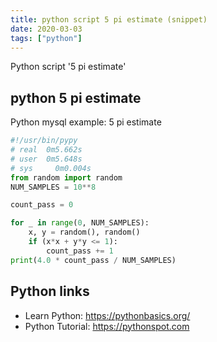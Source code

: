 ```yaml
---
title: python script 5 pi estimate (snippet)
date: 2020-03-03
tags: ["python"]
---
```

Python script '5 pi estimate'


## python 5 pi estimate

Python mysql example: 5 pi estimate

```python
#!/usr/bin/pypy
# real	0m5.662s
# user  0m5.648s
# sys	  0m0.004s
from random import random
NUM_SAMPLES = 10**8

count_pass = 0

for _ in range(0, NUM_SAMPLES):
    x, y = random(), random()
    if (x*x + y*y <= 1):
        count_pass += 1
print(4.0 * count_pass / NUM_SAMPLES)


```

## Python links

- Learn Python: https://pythonbasics.org/
- Python Tutorial: https://pythonspot.com
